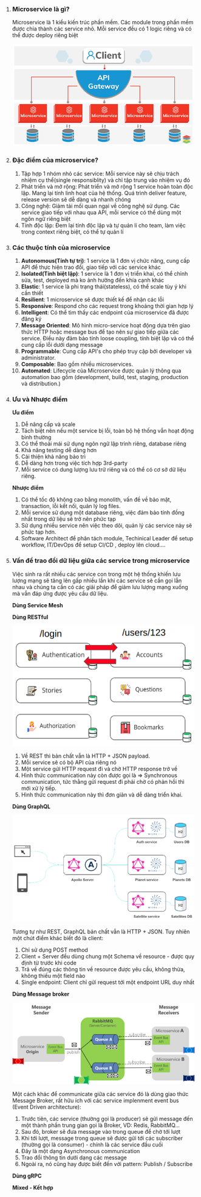 1. ### Microservice là gì?

   Microservice là 1 kiểu kiến trúc phần mềm. Các module trong phần mềm được chia thành các service nhỏ.
   Mỗi service đều có 1 logic riêng và có thể được deploy riêng biệt

   ![Screenshot](../images/microservices-architecture.png)

2. ### Đặc điểm của microservice?

   1. Tập hợp 1 nhóm nhỏ các service: Mỗi service này sẽ chịu trách nhiệm cụ thể(single responsiblity)
   và chỉ tập trung vào nhiệm vụ đó
   2. Phát triển và mở rộng: Phát triển và mở rộng 1 service hoàn toàn độc lập. Mang lại tính linh hoạt
   của hệ thống. Quá trình deliver feature, release version sẽ dễ dàng và nhanh chóng
   3. Công nghệ: Giảm tải mối quan ngại về công nghệ sử dụng. Các service giao tiếp với nhau qua API,
   mỗi service có thể dùng một ngôn ngữ riêng biệt
   4. Tính độc lập: Đem lại tính độc lập và tự quản lí cho team, làm việc trong context riêng biệt, có 
   thể  tự quản lí

3. ### Các thuộc tính của microservice

   1. **Autonomous(Tính tự trị)**: 1 service là 1 đơn vị chức năng, cung cấp API để  thực hiện trao đổi, giao
   tiếp với các service khác
   2. **Isolated(Tính biệt lập)**: 1 service là 1 đơn vị triển khai, có thể  chỉnh sửa, test, deployed mà ko 
   ảnh hưởng đến khía cạnh khác
   3. **Elastic**: 1 service là phi trạng thái(stateless), có thể scale tùy ý khi cần thiết
   4. **Resilient**: 1 microservice sẽ được thiết kế để nhận các lỗi
   5. **Responsive**: Respond cho các request trong khoảng thời gian hợp lý
   6. **Intelligent**: Có thể tìm thấy các endpoint của microservice đã được đăng ký
   7. **Message Oriented**: Mô hình micro-service hoạt động dựa trên giao thức HTTP hoặc message bus để tạo nên 
   sự giao tiếp giữa các service. Điều này đảm bảo tính loose coupling, tính biệt lập và có thể cung cấp lỗi dưới 
   dạng message
   8. **Programmable**: Cung cấp API's cho phép truy cập bởi developer và administrator.
   9. **Composable**: Bao gồm nhiều microservices.
   10. **Automated**:  Lifecycle của Microservice được quản lý thông qua automation bao gồm (development, build, test, 
   staging, production và distribution.)

4. ### Ưu và Nhược điểm
    **Ưu điểm**
      1. Dễ nâng cấp và scale
      2. Tách biệt nên nếu một service bị lỗi, toàn bộ hệ thống vẫn hoạt động bình thường
      3. Có thể thoải mái sử dụng ngôn ngữ lập trình riêng, database riêng
      4. Khả năng testing dễ dàng hơn
      5. Cải thiện khả năng bảo trì
      6. Dễ dàng hơn trong việc tích hợp 3rd-party
      7. Mỗi service có dung lượng lưu trữ riêng và có thể có cơ sở dữ liệu riêng.

    **Nhược điểm**
      1. Có thể tốc độ không cao bằng monolith, vấn đề về bảo mật, transaction, lỗi kết nối, quản lý log files.
      2. Mỗi service sử dụng một database riêng, việc đảm bảo tính đồng nhất trong dữ liệu sẽ trở nên phức tạp
      3. Sử dụng nhiều service nên việc theo dõi, quản lý các service này sẽ phức tạp hơn.
      4. Software Architect để phân tách module, Techinical Leader để setup workflow, IT/DevOps để setup CI/CD , deploy lên cloud….

5. ### Vấn đề trao đổi dữ liệu giữa các service trong microservice
   Việc sinh ra rất nhiều các service con trong một hệ thống khiến lưu lượng mạng sẽ tăng lên gấp nhiều lần khi các service sẽ cần
   gọi lẫn nhau và chúng ta cần có các giải pháp để giảm lưu lượng mạng xuống mà vẫn đáp ứng được yêu cầu dữ liệu.
   
   **Dùng Service Mesh**
   
   **Dùng RESTful**

    ![Screenshot](../images/restful.png)

     1. Về REST thì bản chất vẫn là HTTP + JSON payload.
     2. Mỗi service sẽ có bộ API của riêng nó
     3. Một service gửi HTTP request đi và chờ HTTP response trở về
     4. Hình thức communication này còn được gọi là => Synchronous communication, tức thằng gửi request đi phải chờ
     có phản hồi thì mới xử lý tiếp.
     5. Hình thức communication này thì đơn giản và dễ dàng triển khai.
   
   **Dùng GraphQL**
    
    ![Screenshot](../images/graphql.png)

     Tương tự như REST, GraphQL bản chất vẫn là HTTP + JSON. Tuy nhiên một chút điểm khác biết đó là client:
     1. Chỉ sử dụng POST method
     2. Client + Server đều dùng chung một Schema về resource - được quy định từ trước khi code
     3. Trả về đúng các thông tin về resource được yêu cầu, không thừa, không thiếu một field nào
     4. Single endpoint: Client chỉ gửi request tới một endpoint URL duy nhất
    
   **Dùng Message broker**

    ![Screenshot](../images/message_broke.png)

     Một cách khác để communicate giữa các service đó là dùng giao thức Message Broker, rất hữu ích với các service implenment event bus (Event Driven architecture):
     1. Trước tiên, các service (thường gọi là producer) sẽ gửi message đến một thành phần trung gian gọi là Broker, VD: Redis, RabbitMQ...
     2. Sau đó, broker sẽ đưa message vào trong queue để chờ tới lượt
     3. Khi tới lượt, message trong queue sẽ được gửi tới các subscriber (thường gọi là consumer) - chính là các service đầu cuối
     4. Đây là một dạng Asynchronous communication
     5. Trao đổi thông tin dưới dạng các message
     6. Ngoài ra, nó cũng hay được biết đến với pattern: Publish / Subscribe

   **Dùng gRPC**
   
   **Mixed - Kết hợp**
